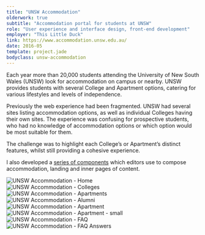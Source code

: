 ```yaml
---
title: "UNSW Accommodation"
olderwork: true
subtitle: "Accommodation portal for students at UNSW"
role: "User experience and interface design, front-end development"
employer: "This Little Duck"
link: https://www.accommodation.unsw.edu.au/
date: 2016-05
template: project.jade
bodyclass: unsw-accommodation
---
```


<p class="large">Each year more than 20,000 students attending the University of New South Wales (UNSW) look for accommodation on campus or nearby. UNSW provides students with several College and Apartment options, catering for various lifestyles and levels of independence.</p>

<p>Previously the web experience had been fragmented. UNSW had several sites listing accommodation options, as well as individual Colleges having their own sites. The experience was confusing for prospective students, who had no knowledge of accommodation options or which option would be most suitable for them.</p>

<p>The challenge was to highlight each College’s or Apartment’s distinct features, whilst still providing a cohesive experience.</p>

<p>I also developed a <a href="http://styleguide.accom.thislittleduck-sites.com/" target="_blank">series of components</a> which editors use to compose accommodation, landing and inner pages of content.</p>


<div class="case-study__img-full">
  <div class="grid">
    <div class="grid__item grid__item--3">
      <picture>
        <source srcset="/images/projects/unsw-accommodation/unsw-accommodation--01.jpg 1x, /images/projects/unsw-accommodation/unsw-accommodation--01@2x.jpg 2x">
        <img src="/images/projects/unsw-accommodation/unsw-accommodation--01.jpg" alt="UNSW Accommodation - Home" class="img--full border">
      </picture>
    </div>
    <div class="grid__item grid__item--3">
      <picture>
        <source srcset="/images/projects/unsw-accommodation/unsw-accommodation--02.jpg 1x, /images/projects/unsw-accommodation/unsw-accommodation--02@2x.jpg 2x">
        <img src="/images/projects/unsw-accommodation/unsw-accommodation--02.jpg" alt="UNSW Accommodation - Colleges" class="img--full border">
      </picture>
    </div>
  </div>
</div>
<div class="case-study__img-full">
  <div class="grid">
    <div class="grid__item grid__item--3">
      <picture>
        <source srcset="/images/projects/unsw-accommodation/unsw-accommodation--03.jpg 1x, /images/projects/unsw-accommodation/unsw-accommodation--03@2x.jpg 2x">
        <img src="/images/projects/unsw-accommodation/unsw-accommodation--03.jpg" alt="UNSW Accommodation - Apartments" class="img--full border">
      </picture>
    </div>
    <div class="grid__item grid__item--3">
      <picture>
        <source srcset="/images/projects/unsw-accommodation/unsw-accommodation--04.jpg 1x, /images/projects/unsw-accommodation/unsw-accommodation--04@2x.jpg 2x">
        <img src="/images/projects/unsw-accommodation/unsw-accommodation--04.jpg" alt="UNSW Accommodation - Alumni" class="img--full border">
      </picture>
    </div>
  </div>
</div>
<div class="case-study__img-full">
  <div class="grid">
    <div class="grid__item grid__item--4">
      <picture>
        <source srcset="/images/projects/unsw-accommodation/unsw-accommodation--05.jpg 1x, /images/projects/unsw-accommodation/unsw-accommodation--05@2x.jpg 2x">
        <img src="/images/projects/unsw-accommodation/unsw-accommodation--05.jpg" alt="UNSW Accommodation - Apartment" class="img--full border">
      </picture>
    </div>
    <div class="grid__item grid__item--2">
      <picture>
        <source srcset="/images/projects/unsw-accommodation/unsw-accommodation--06.jpg 1x, /images/projects/unsw-accommodation/unsw-accommodation--06@2x.jpg 2x">
        <img src="/images/projects/unsw-accommodation/unsw-accommodation--06.jpg" alt="UNSW Accommodation - Apartment - small" class="img--full border">
      </picture>
    </div>
  </div>
</div>

<div class="case-study__img-full">
  <div class="grid">
    <div class="grid__item grid__item--3">
      <picture>
        <source srcset="/images/projects/unsw-accommodation/unsw-accommodation--07.jpg 1x, /images/projects/unsw-accommodation/unsw-accommodation--07@2x.jpg 2x">
        <img src="/images/projects/unsw-accommodation/unsw-accommodation--07.jpg" alt="UNSW Accommodation - FAQ" class="img--full border">
      </picture>
    </div>
    <div class="grid__item grid__item--3">
      <picture>
        <source srcset="/images/projects/unsw-accommodation/unsw-accommodation--08.jpg 1x, /images/projects/unsw-accommodation/unsw-accommodation--08@2x.jpg 2x">
        <img src="/images/projects/unsw-accommodation/unsw-accommodation--08.jpg" alt="UNSW Accommodation - FAQ Answers" class="img--full border">
      </picture>
    </div>
  </div>
</div>